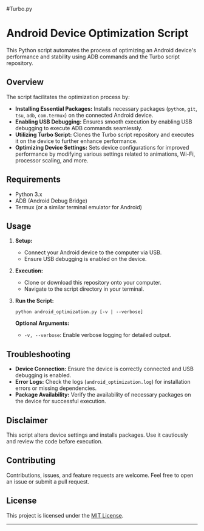 #Turbo.py 

# Android Device Optimization Script

This Python script automates the process of optimizing an Android device's performance and stability using ADB commands and the Turbo script repository.

## Overview

The script facilitates the optimization process by:

- **Installing Essential Packages:** Installs necessary packages (`python`, `git`, `tsu`, `adb`, `com.termux`) on the connected Android device.
- **Enabling USB Debugging:** Ensures smooth execution by enabling USB debugging to execute ADB commands seamlessly.
- **Utilizing Turbo Script:** Clones the Turbo script repository and executes it on the device to further enhance performance.
- **Optimizing Device Settings:** Sets device configurations for improved performance by modifying various settings related to animations, Wi-Fi, processor scaling, and more.

## Requirements

- Python 3.x
- ADB (Android Debug Bridge)
- Termux (or a similar terminal emulator for Android)

## Usage

1. **Setup:**
    - Connect your Android device to the computer via USB.
    - Ensure USB debugging is enabled on the device.

2. **Execution:**
    - Clone or download this repository onto your computer.
    - Navigate to the script directory in your terminal.

3. **Run the Script:**
    ```
    python android_optimization.py [-v | --verbose]
    ```

    **Optional Arguments:**
    - `-v, --verbose`: Enable verbose logging for detailed output.

## Troubleshooting

- **Device Connection:** Ensure the device is correctly connected and USB debugging is enabled.
- **Error Logs:** Check the logs (`android_optimization.log`) for installation errors or missing dependencies.
- **Package Availability:** Verify the availability of necessary packages on the device for successful execution.

## Disclaimer

This script alters device settings and installs packages. Use it cautiously and review the code before execution.

## Contributing

Contributions, issues, and feature requests are welcome. Feel free to open an issue or submit a pull request.

## License

This project is licensed under the [MIT License](LICENSE).

---
